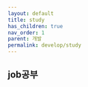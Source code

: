 ```yaml
---
layout: default
title: study
has_children: true
nav_order: 1
parent: 개발
permalink: develop/study
---
```

## job공부  
